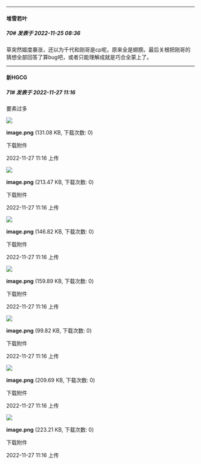 

*****

####  堆雪若叶  
##### 70#       发表于 2022-11-25 08:36

草突然姬度暴涨，还以为千代和刚哥是cp呢，原来全是翅膀。最后关根把刚哥的猜想全部回答了算bug吧，或者只能理解成就是巧合全蒙上了。



*****

####  新HGCG  
##### 71#       发表于 2022-11-27 11:16

要素过多

<img src="https://img.saraba1st.com/forum/202211/27/111605c35jldjv11c3kodz.png" referrerpolicy="no-referrer">

<strong>image.png</strong> (131.08 KB, 下载次数: 0)

下载附件

2022-11-27 11:16 上传

<img src="https://img.saraba1st.com/forum/202211/27/111611sp3htk382v8vh4xv.png" referrerpolicy="no-referrer">

<strong>image.png</strong> (213.47 KB, 下载次数: 0)

下载附件

2022-11-27 11:16 上传

<img src="https://img.saraba1st.com/forum/202211/27/111617szp5lv3nvs00jilz.png" referrerpolicy="no-referrer">

<strong>image.png</strong> (146.82 KB, 下载次数: 0)

下载附件

2022-11-27 11:16 上传

<img src="https://img.saraba1st.com/forum/202211/27/111623o95vwa2a0t9n48wn.png" referrerpolicy="no-referrer">

<strong>image.png</strong> (159.89 KB, 下载次数: 0)

下载附件

2022-11-27 11:16 上传

<img src="https://img.saraba1st.com/forum/202211/27/111630b3cw44349e3rw7wx.png" referrerpolicy="no-referrer">

<strong>image.png</strong> (99.82 KB, 下载次数: 0)

下载附件

2022-11-27 11:16 上传

<img src="https://img.saraba1st.com/forum/202211/27/111636eju72c820hq2u8rt.png" referrerpolicy="no-referrer">

<strong>image.png</strong> (209.69 KB, 下载次数: 0)

下载附件

2022-11-27 11:16 上传

<img src="https://img.saraba1st.com/forum/202211/27/111642cq6uxn6uqzyluxnn.png" referrerpolicy="no-referrer">

<strong>image.png</strong> (223.21 KB, 下载次数: 0)

下载附件

2022-11-27 11:16 上传

